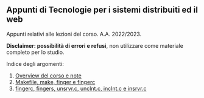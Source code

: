 ## Appunti di Tecnologie per i sistemi distribuiti ed il web

Appunti relativi alle lezioni del corso. A.A. 2022/2023.

**Disclaimer: possibilità di errori e refusi**, non utilizzare come materiale completo per lo studio.

Indice degli argomenti:

1.  [Overview del corso e note](./L01_3_ottobre_2022.md)
2.  [Makefile, make, finger e fingerc](./L02_5_ottobre_2022.md)
3.  [fingerc, fingers, unsrvr.c, unclnt.c, inclnt.c e insrvr.c](./L03_07_ottobre_2022.md)